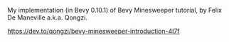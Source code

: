 My implementation (in Bevy 0.10.1) of Bevy Minesweeper tutorial, by Felix De Maneville a.k.a. Qongzi.

https://dev.to/qongzi/bevy-minesweeper-introduction-4l7f